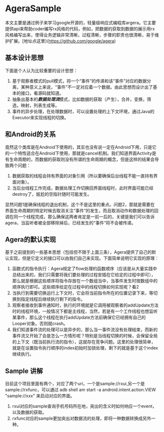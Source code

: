 # AgeraSample
本文主要是通过例子来学习google开源的，轻量级响应式编程库argera。它主要提供api来帮助coder编写rx风格的代码，例如，把数据的获取到数据的展示用rx风格编写出来，使得业务逻辑非常清晰，过程清晰，步骤的职责也很清晰，易于维护扩展。[地址点这里}(https://github.com/google/agera)
## 基本设计思想
下面是个人认为比较重要的设计思想：

1. 基于观察者模式的pull模式，将一个“事件”的传递和该“事件”对应的数据分离，某种意义上来说，“事件”不一定对应着一个数据。由此思想而设计出了基本的接口，看源码就知道。
2. 抽象出基本的***数据处理流***模式，比如数据的获取（产生），合并，变换，筛选，映射，列表生成等。
3. 事件的异步处理，在处理数据时，可以设置处理的上下文环境，通过Java的Executor来实现线程的切换。

## 和Android的关系
竟然这个类库是在Android下使用的，其实也没有说一定在Android下用，只是它的一个特性适合在Android下使用，那就是cancel机制。我们知道界面Activity是有生命周期的，而数据的获取则没有所谓的生命周期的概念，但是这样的结果会导致两个问题：

1. 数据获取的线程会持有界面的对象引用（所以要确保后台线程不能一直持有界面对象）。
2. 当后台线程工作完成，数据处理工作切换回界面线程时，此时界面可能已经destroy了，尴尬的空指针随时可能发生。

显然问题1是确保线程的退出机制，这个不是这里的重点。问题2，那就是需要在界面生命周期的特定时候去取消关注“事件”的发生，而且取消动作和数据处理的回调在同一个线程完成，那么确保这两者肯定是一前一后的，关键是我们可以告诉agera，当监听者被全部移除掉后，已经发生的“事件“将不会被传递。

## Agera的默认实现
基于之前提到的一些基本思想（包括但不限于上面三条），Agera提供了自己的默认实现，但是它定义的接口可以由我们自己来实现。下面简单说明它实现的原理：

1. 函数式的指令执行：Agera规定了flow处理的函数顺序（应该是从大量实践中总结出来的，我们只需要将我们要处理的过程安插在它给定的过程中即可），那么就是根据这些顺序将指令存放在一个数组当中，当事件发生时按数组中的顺序执行即可。这些顺序给定在过程中的线程切换如何实现呢？看2
2. 当执行到需要切换运行上下文时，它会将当前指令所在的位置记录下来，等切换到指定线程后继续执行剩下的指令。
3. 观察者接收到事件通知时，执行的环境就是它调用被观察者的addUpdate方法时的线程环境，一般情况下都是主线程，当然，若是有一个工作线程也想监听某事件，那么这个线程在执行addUpdate方法前确保它已经拥有自己的Looper对象。否则就crash。
4. 我们知道事件流的处理可以是异步的，那么当一事件流没有处理结束，而新的事件流又开始了会是怎么一方情形呢？特别是当线程切换的时候，会保留全局的上下文（既当前执行流的指令），这就存在竞争问题。这里的处理很简单，就是在设置指令执行顺序的index初始时加锁处理，剩下的就是基于这个index继续执行。

## Sample 讲解
目前这个项目里面有两个，对应了两个uri，一个是sample://rxui,另一个是sample://rxfunc，可以通过 adb shell am start -a android.intent.action.VIEW "sample://xxx" 来启动对应的界面。

1. rxui对应的sample查询手机号码所在地，突出的含义时如何响应一个event，以及数据的获取。
2. rxfunc对应的sample更加突出对数据流的处理，即将一种数据转换成另外一种。
